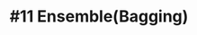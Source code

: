 ---
layout: page-layout-content-style
title:  "#11 Ensemble(Bagging)"
category: "Machine Learning(Supervised)"
---
